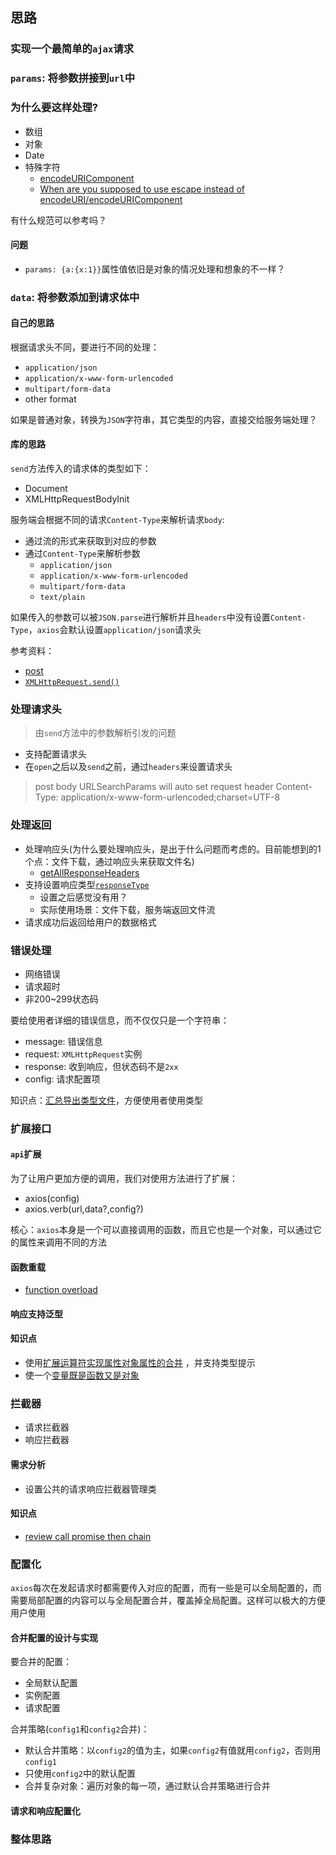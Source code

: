 ## 思路

### 实现一个最简单的`ajax`请求

### `params`: 将参数拼接到`url`中

### 为什么要这样处理?

* 数组
* 对象
* Date
* 特殊字符
  * [encodeURIComponent](https://developer.mozilla.org/en-US/docs/Web/JavaScript/Reference/Global_Objects/encodeURIComponent)
  * [When are you supposed to use escape instead of encodeURI/encodeURIComponent](https://stackoverflow.com/questions/75980/when-are-you-supposed-to-use-escape-instead-of-encodeuri-encodeuricomponent)

有什么规范可以参考吗？

#### 问题

* `params: {a:{x:1}}`属性值依旧是对象的情况处理和想象的不一样？

### `data`: 将参数添加到请求体中

#### 自己的思路

根据请求头不同，要进行不同的处理：

* `application/json`
* `application/x-www-form-urlencoded`
* `multipart/form-data`
* other format

如果是普通对象，转换为`JSON`字符串，其它类型的内容，直接交给服务端处理？

#### 库的思路

`send`方法传入的请求体的类型如下：

* Document
* XMLHttpRequestBodyInit

服务端会根据不同的请求`Content-Type`来解析请求`body`:

* 通过流的形式来获取到对应的参数
* 通过`Content-Type`来解析参数
  * `application/json`
  * `application/x-www-form-urlencoded`
  * `multipart/form-data`
  * `text/plain`

如果传入的参数可以被`JSON.parse`进行解析并且`headers`中没有设置`Content-Type`，`axios`会默认设置`application/json`请求头

参考资料：

* [post](https://developer.mozilla.org/en-US/docs/Web/HTTP/Methods/POST)
* [`XMLHttpRequest.send()`](https://developer.mozilla.org/en-US/docs/Web/API/XMLHttpRequest/send#parameters)

### 处理请求头

> 由`send`方法中的参数解析引发的问题

* 支持配置请求头
* 在`open`之后以及`send`之前，通过`headers`来设置请求头

> post body URLSearchParams will auto set request header Content-Type: application/x-www-form-urlencoded;charset=UTF-8

### 处理返回

* 处理响应头(为什么要处理响应头，是出于什么问题而考虑的。目前能想到的1个点：文件下载，通过响应头来获取文件名)
  * [getAllResponseHeaders](https://developer.mozilla.org/en-US/docs/Web/API/XMLHttpRequest/getAllResponseHeaders)
* 支持设置响应类型[`responseType`](https://developer.mozilla.org/en-US/docs/Web/API/XMLHttpRequest/responseType)
  * 设置之后感觉没有用？
  * 实际使用场景：文件下载，服务端返回文件流
* 请求成功后返回给用户的数据格式

### 错误处理

* 网络错误
* 请求超时
* 非200~299状态码

要给使用者详细的错误信息，而不仅仅只是一个字符串：

* message: 错误信息
* request: `XMLHttpRequest`实例
* response: 收到响应，但状态码不是`2xx`
* config: 请求配置项

知识点：[汇总导出类型文件](https://github.com/wangkaiwd/typescript-axios/blob/6ef097d9b1150d8669f954f53919206d2ed12fa4/lib/index.ts#L1-L5)，方便使用者使用类型

### 扩展接口

#### `api`扩展

为了让用户更加方便的调用，我们对使用方法进行了扩展：

* axios(config)
* axios.verb(url,data?,config?)

核心：`axios`本身是一个可以直接调用的函数，而且它也是一个对象，可以通过它的属性来调用不同的方法

#### 函数重载

* [function overload](https://www.typescriptlang.org/docs/handbook/2/functions.html#function-overloads)

#### 响应支持泛型

#### 知识点

* 使用[扩展运算符实现属性对象属性的合并](https://github.com/wangkaiwd/typescript-axios/blob/ff0d0046dfbe74708706b1212d19103797dd25a1/lib/helpers/extend.ts#L2-L7)
，并支持类型提示
* 使一个[变量既是函数又是对象](https://github.com/wangkaiwd/typescript-axios/blob/ff0d0046dfbe74708706b1212d19103797dd25a1/lib/axios.ts#L5-L9)

### 拦截器

* 请求拦截器
* 响应拦截器

#### 需求分析

* 设置公共的请求响应拦截器管理类

#### 知识点

* [review call promise then chain](https://github.com/wangkaiwd/typescript-axios/blob/2c0129bee059cd1e4ed4ce4b0a2268e572cad13d/lib/core/Axios.ts#L68-L69)

### 配置化

`axios`每次在发起请求时都需要传入对应的配置，而有一些是可以全局配置的，而需要局部配置的内容可以与全局配置合并，覆盖掉全局配置。这样可以极大的方便用户使用

#### 合并配置的设计与实现

要合并的配置：

* 全局默认配置
* 实例配置
* 请求配置

合并策略(`config1`和`config2`合并)：

* 默认合并策略：以`config2`的值为主，如果`config2`有值就用`config2`，否则用`config1`
* 只使用`config2`中的默认配置
* 合并复杂对象：遍历对象的每一项，通过默认合并策略进行合并

#### 请求和响应配置化

### 整体思路